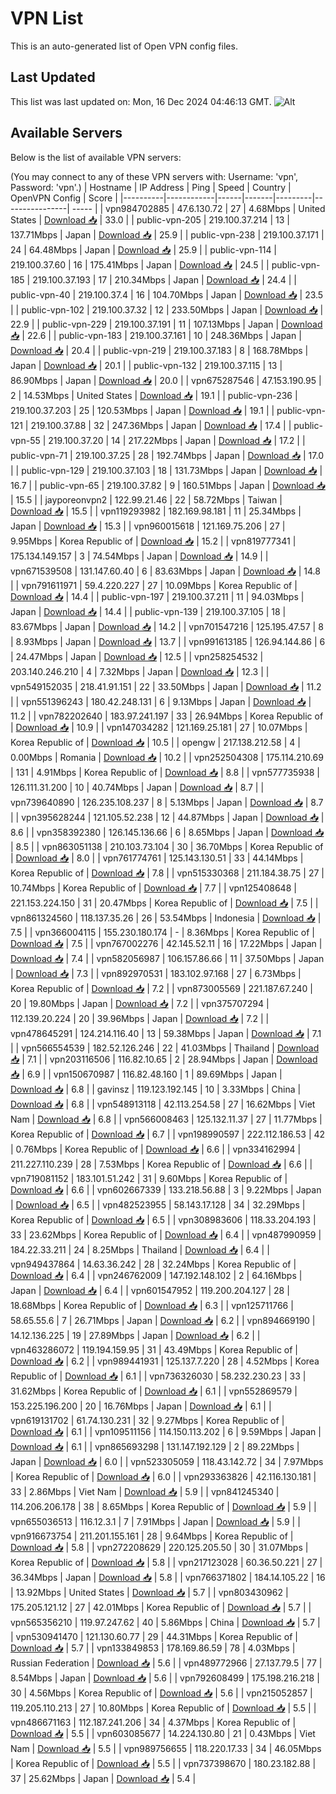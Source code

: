# VPN List

This is an auto-generated list of Open VPN config files.

## Last Updated

This list was last updated on: Mon, 16 Dec 2024 04:46:13 GMT.
![Alt](https://repobeats.axiom.co/api/embed/186b98318ef1479477931607c1ad7d823f12451f.svg "Repobeats analytics image")

## Available Servers

Below is the list of available VPN servers:

(You may connect to any of these VPN servers with: Username: 'vpn', Password: 'vpn'.)
| Hostname | IP Address | Ping | Speed | Country | OpenVPN Config | Score |
|----------|------------|------|-------|---------|----------------| ----- |
| vpn984702885 | 47.6.130.72 | 27 | 4.68Mbps | United States | [Download 📥](./configs/server_0_US.ovpn) | 33.0 |
| public-vpn-205 | 219.100.37.214 | 13 | 137.71Mbps | Japan | [Download 📥](./configs/server_1_JP.ovpn) | 25.9 |
| public-vpn-238 | 219.100.37.171 | 24 | 64.48Mbps | Japan | [Download 📥](./configs/server_2_JP.ovpn) | 25.9 |
| public-vpn-114 | 219.100.37.60 | 16 | 175.41Mbps | Japan | [Download 📥](./configs/server_3_JP.ovpn) | 24.5 |
| public-vpn-185 | 219.100.37.193 | 17 | 210.34Mbps | Japan | [Download 📥](./configs/server_4_JP.ovpn) | 24.4 |
| public-vpn-40 | 219.100.37.4 | 16 | 104.70Mbps | Japan | [Download 📥](./configs/server_5_JP.ovpn) | 23.5 |
| public-vpn-102 | 219.100.37.32 | 12 | 233.50Mbps | Japan | [Download 📥](./configs/server_6_JP.ovpn) | 22.9 |
| public-vpn-229 | 219.100.37.191 | 11 | 107.13Mbps | Japan | [Download 📥](./configs/server_7_JP.ovpn) | 22.6 |
| public-vpn-183 | 219.100.37.161 | 10 | 248.36Mbps | Japan | [Download 📥](./configs/server_8_JP.ovpn) | 20.4 |
| public-vpn-219 | 219.100.37.183 | 8 | 168.78Mbps | Japan | [Download 📥](./configs/server_9_JP.ovpn) | 20.1 |
| public-vpn-132 | 219.100.37.115 | 13 | 86.90Mbps | Japan | [Download 📥](./configs/server_10_JP.ovpn) | 20.0 |
| vpn675287546 | 47.153.190.95 | 2 | 14.53Mbps | United States | [Download 📥](./configs/server_11_US.ovpn) | 19.1 |
| public-vpn-236 | 219.100.37.203 | 25 | 120.53Mbps | Japan | [Download 📥](./configs/server_12_JP.ovpn) | 19.1 |
| public-vpn-121 | 219.100.37.88 | 32 | 247.36Mbps | Japan | [Download 📥](./configs/server_13_JP.ovpn) | 17.4 |
| public-vpn-55 | 219.100.37.20 | 14 | 217.22Mbps | Japan | [Download 📥](./configs/server_14_JP.ovpn) | 17.2 |
| public-vpn-71 | 219.100.37.25 | 28 | 192.74Mbps | Japan | [Download 📥](./configs/server_15_JP.ovpn) | 17.0 |
| public-vpn-129 | 219.100.37.103 | 18 | 131.73Mbps | Japan | [Download 📥](./configs/server_16_JP.ovpn) | 16.7 |
| public-vpn-65 | 219.100.37.82 | 9 | 160.51Mbps | Japan | [Download 📥](./configs/server_17_JP.ovpn) | 15.5 |
| jayporeonvpn2 | 122.99.21.46 | 22 | 58.72Mbps | Taiwan | [Download 📥](./configs/server_18_TW.ovpn) | 15.5 |
| vpn119293982 | 182.169.98.181 | 11 | 25.34Mbps | Japan | [Download 📥](./configs/server_19_JP.ovpn) | 15.3 |
| vpn960015618 | 121.169.75.206 | 27 | 9.95Mbps | Korea Republic of | [Download 📥](./configs/server_20_KR.ovpn) | 15.2 |
| vpn819777341 | 175.134.149.157 | 3 | 74.54Mbps | Japan | [Download 📥](./configs/server_21_JP.ovpn) | 14.9 |
| vpn671539508 | 131.147.60.40 | 6 | 83.63Mbps | Japan | [Download 📥](./configs/server_22_JP.ovpn) | 14.8 |
| vpn791611971 | 59.4.220.227 | 27 | 10.09Mbps | Korea Republic of | [Download 📥](./configs/server_23_KR.ovpn) | 14.4 |
| public-vpn-197 | 219.100.37.211 | 11 | 94.03Mbps | Japan | [Download 📥](./configs/server_24_JP.ovpn) | 14.4 |
| public-vpn-139 | 219.100.37.105 | 18 | 83.67Mbps | Japan | [Download 📥](./configs/server_25_JP.ovpn) | 14.2 |
| vpn701547216 | 125.195.47.57 | 8 | 8.93Mbps | Japan | [Download 📥](./configs/server_26_JP.ovpn) | 13.7 |
| vpn991613185 | 126.94.144.86 | 6 | 24.47Mbps | Japan | [Download 📥](./configs/server_27_JP.ovpn) | 12.5 |
| vpn258254532 | 203.140.246.210 | 4 | 7.32Mbps | Japan | [Download 📥](./configs/server_28_JP.ovpn) | 12.3 |
| vpn549152035 | 218.41.91.151 | 22 | 33.50Mbps | Japan | [Download 📥](./configs/server_29_JP.ovpn) | 11.2 |
| vpn551396243 | 180.42.248.131 | 6 | 9.13Mbps | Japan | [Download 📥](./configs/server_30_JP.ovpn) | 11.2 |
| vpn782202640 | 183.97.241.197 | 33 | 26.94Mbps | Korea Republic of | [Download 📥](./configs/server_31_KR.ovpn) | 10.9 |
| vpn147034282 | 121.169.25.181 | 27 | 10.07Mbps | Korea Republic of | [Download 📥](./configs/server_32_KR.ovpn) | 10.5 |
| opengw | 217.138.212.58 | 4 | 0.00Mbps | Romania | [Download 📥](./configs/server_33_RO.ovpn) | 10.2 |
| vpn252504308 | 175.114.210.69 | 131 | 4.91Mbps | Korea Republic of | [Download 📥](./configs/server_34_KR.ovpn) | 8.8 |
| vpn577735938 | 126.111.31.200 | 10 | 40.74Mbps | Japan | [Download 📥](./configs/server_35_JP.ovpn) | 8.7 |
| vpn739640890 | 126.235.108.237 | 8 | 5.13Mbps | Japan | [Download 📥](./configs/server_36_JP.ovpn) | 8.7 |
| vpn395628244 | 121.105.52.238 | 12 | 44.87Mbps | Japan | [Download 📥](./configs/server_37_JP.ovpn) | 8.6 |
| vpn358392380 | 126.145.136.66 | 6 | 8.65Mbps | Japan | [Download 📥](./configs/server_38_JP.ovpn) | 8.5 |
| vpn863051138 | 210.103.73.104 | 30 | 36.70Mbps | Korea Republic of | [Download 📥](./configs/server_39_KR.ovpn) | 8.0 |
| vpn761774761 | 125.143.130.51 | 33 | 44.14Mbps | Korea Republic of | [Download 📥](./configs/server_40_KR.ovpn) | 7.8 |
| vpn515330368 | 211.184.38.75 | 27 | 10.74Mbps | Korea Republic of | [Download 📥](./configs/server_41_KR.ovpn) | 7.7 |
| vpn125408648 | 221.153.224.150 | 31 | 20.47Mbps | Korea Republic of | [Download 📥](./configs/server_42_KR.ovpn) | 7.5 |
| vpn861324560 | 118.137.35.26 | 26 | 53.54Mbps | Indonesia | [Download 📥](./configs/server_43_ID.ovpn) | 7.5 |
| vpn366004115 | 155.230.180.174 | - | 8.36Mbps | Korea Republic of | [Download 📥](./configs/server_44_KR.ovpn) | 7.5 |
| vpn767002276 | 42.145.52.11 | 16 | 17.22Mbps | Japan | [Download 📥](./configs/server_45_JP.ovpn) | 7.4 |
| vpn582056987 | 106.157.86.66 | 11 | 37.50Mbps | Japan | [Download 📥](./configs/server_46_JP.ovpn) | 7.3 |
| vpn892970531 | 183.102.97.168 | 27 | 6.73Mbps | Korea Republic of | [Download 📥](./configs/server_47_KR.ovpn) | 7.2 |
| vpn873005569 | 221.187.67.240 | 20 | 19.80Mbps | Japan | [Download 📥](./configs/server_48_JP.ovpn) | 7.2 |
| vpn375707294 | 112.139.20.224 | 20 | 39.96Mbps | Japan | [Download 📥](./configs/server_49_JP.ovpn) | 7.2 |
| vpn478645291 | 124.214.116.40 | 13 | 59.38Mbps | Japan | [Download 📥](./configs/server_50_JP.ovpn) | 7.1 |
| vpn566554539 | 182.52.126.246 | 22 | 41.03Mbps | Thailand | [Download 📥](./configs/server_51_TH.ovpn) | 7.1 |
| vpn203116506 | 116.82.10.65 | 2 | 28.94Mbps | Japan | [Download 📥](./configs/server_52_JP.ovpn) | 6.9 |
| vpn150670987 | 116.82.48.160 | 1 | 89.69Mbps | Japan | [Download 📥](./configs/server_53_JP.ovpn) | 6.8 |
| gavinsz | 119.123.192.145 | 10 | 3.33Mbps | China | [Download 📥](./configs/server_54_CN.ovpn) | 6.8 |
| vpn548913118 | 42.113.254.58 | 27 | 16.62Mbps | Viet Nam | [Download 📥](./configs/server_55_VN.ovpn) | 6.8 |
| vpn566008463 | 125.132.11.37 | 27 | 11.77Mbps | Korea Republic of | [Download 📥](./configs/server_56_KR.ovpn) | 6.7 |
| vpn198990597 | 222.112.186.53 | 42 | 0.76Mbps | Korea Republic of | [Download 📥](./configs/server_57_KR.ovpn) | 6.6 |
| vpn334162994 | 211.227.110.239 | 28 | 7.53Mbps | Korea Republic of | [Download 📥](./configs/server_58_KR.ovpn) | 6.6 |
| vpn719081152 | 183.101.51.242 | 31 | 9.60Mbps | Korea Republic of | [Download 📥](./configs/server_59_KR.ovpn) | 6.6 |
| vpn602667339 | 133.218.56.88 | 3 | 9.22Mbps | Japan | [Download 📥](./configs/server_60_JP.ovpn) | 6.5 |
| vpn482523955 | 58.143.17.128 | 34 | 32.29Mbps | Korea Republic of | [Download 📥](./configs/server_61_KR.ovpn) | 6.5 |
| vpn308983606 | 118.33.204.193 | 33 | 23.62Mbps | Korea Republic of | [Download 📥](./configs/server_62_KR.ovpn) | 6.4 |
| vpn487990959 | 184.22.33.211 | 24 | 8.25Mbps | Thailand | [Download 📥](./configs/server_63_TH.ovpn) | 6.4 |
| vpn949437864 | 14.63.36.242 | 28 | 32.24Mbps | Korea Republic of | [Download 📥](./configs/server_64_KR.ovpn) | 6.4 |
| vpn246762009 | 147.192.148.102 | 2 | 64.16Mbps | Japan | [Download 📥](./configs/server_65_JP.ovpn) | 6.4 |
| vpn601547952 | 119.200.204.127 | 28 | 18.68Mbps | Korea Republic of | [Download 📥](./configs/server_66_KR.ovpn) | 6.3 |
| vpn125711766 | 58.65.55.6 | 7 | 26.71Mbps | Japan | [Download 📥](./configs/server_67_JP.ovpn) | 6.2 |
| vpn894669190 | 14.12.136.225 | 19 | 27.89Mbps | Japan | [Download 📥](./configs/server_68_JP.ovpn) | 6.2 |
| vpn463286072 | 119.194.159.95 | 31 | 43.49Mbps | Korea Republic of | [Download 📥](./configs/server_69_KR.ovpn) | 6.2 |
| vpn989441931 | 125.137.7.220 | 28 | 4.52Mbps | Korea Republic of | [Download 📥](./configs/server_70_KR.ovpn) | 6.1 |
| vpn736326030 | 58.232.230.23 | 33 | 31.62Mbps | Korea Republic of | [Download 📥](./configs/server_71_KR.ovpn) | 6.1 |
| vpn552869579 | 153.225.196.200 | 20 | 16.76Mbps | Japan | [Download 📥](./configs/server_72_JP.ovpn) | 6.1 |
| vpn619131702 | 61.74.130.231 | 32 | 9.27Mbps | Korea Republic of | [Download 📥](./configs/server_73_KR.ovpn) | 6.1 |
| vpn109511156 | 114.150.113.202 | 6 | 9.59Mbps | Japan | [Download 📥](./configs/server_74_JP.ovpn) | 6.1 |
| vpn865693298 | 131.147.192.129 | 2 | 89.22Mbps | Japan | [Download 📥](./configs/server_75_JP.ovpn) | 6.0 |
| vpn523305059 | 118.43.142.72 | 34 | 7.97Mbps | Korea Republic of | [Download 📥](./configs/server_76_KR.ovpn) | 6.0 |
| vpn293363826 | 42.116.130.181 | 33 | 2.86Mbps | Viet Nam | [Download 📥](./configs/server_77_VN.ovpn) | 5.9 |
| vpn841245340 | 114.206.206.178 | 38 | 8.65Mbps | Korea Republic of | [Download 📥](./configs/server_78_KR.ovpn) | 5.9 |
| vpn655036513 | 116.12.3.1 | 7 | 7.91Mbps | Japan | [Download 📥](./configs/server_79_JP.ovpn) | 5.9 |
| vpn916673754 | 211.201.155.161 | 28 | 9.64Mbps | Korea Republic of | [Download 📥](./configs/server_80_KR.ovpn) | 5.8 |
| vpn272208629 | 220.125.205.50 | 30 | 31.07Mbps | Korea Republic of | [Download 📥](./configs/server_81_KR.ovpn) | 5.8 |
| vpn217123028 | 60.36.50.221 | 27 | 36.34Mbps | Japan | [Download 📥](./configs/server_82_JP.ovpn) | 5.8 |
| vpn766371802 | 184.14.105.22 | 16 | 13.92Mbps | United States | [Download 📥](./configs/server_83_US.ovpn) | 5.7 |
| vpn803430962 | 175.205.121.12 | 27 | 42.01Mbps | Korea Republic of | [Download 📥](./configs/server_84_KR.ovpn) | 5.7 |
| vpn565356210 | 119.97.247.62 | 40 | 5.86Mbps | China | [Download 📥](./configs/server_85_CN.ovpn) | 5.7 |
| vpn530941470 | 121.130.60.77 | 29 | 44.31Mbps | Korea Republic of | [Download 📥](./configs/server_86_KR.ovpn) | 5.7 |
| vpn133849853 | 178.169.86.59 | 78 | 4.03Mbps | Russian Federation | [Download 📥](./configs/server_87_RU.ovpn) | 5.6 |
| vpn489772966 | 27.137.79.5 | 77 | 8.54Mbps | Japan | [Download 📥](./configs/server_88_JP.ovpn) | 5.6 |
| vpn792608499 | 175.198.216.218 | 30 | 4.56Mbps | Korea Republic of | [Download 📥](./configs/server_89_KR.ovpn) | 5.6 |
| vpn215052857 | 119.205.110.213 | 27 | 10.80Mbps | Korea Republic of | [Download 📥](./configs/server_90_KR.ovpn) | 5.5 |
| vpn486671163 | 112.187.241.206 | 34 | 4.37Mbps | Korea Republic of | [Download 📥](./configs/server_91_KR.ovpn) | 5.5 |
| vpn603085677 | 14.224.130.80 | 21 | 0.43Mbps | Viet Nam | [Download 📥](./configs/server_92_VN.ovpn) | 5.5 |
| vpn989756655 | 118.220.17.33 | 34 | 46.05Mbps | Korea Republic of | [Download 📥](./configs/server_93_KR.ovpn) | 5.5 |
| vpn737398670 | 180.23.182.88 | 37 | 25.62Mbps | Japan | [Download 📥](./configs/server_94_JP.ovpn) | 5.4 |
